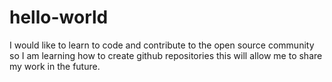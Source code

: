 # hello-world
I would like to learn to code and contribute to the open source community so I am learning how to create github repositories
this will allow me to share my work in the future. 
